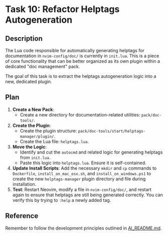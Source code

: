 # Task 10: Refactor Helptags Autogeneration

## Description

The Lua code responsible for automatically generating helptags for documentation in `nvim-config/doc/` is currently in `init.lua`. This is a piece of core functionality that can be better organized as its own plugin within a dedicated "doc management" pack.

The goal of this task is to extract the helptags autogeneration logic into a new, dedicated plugin.

## Plan

1.  **Create a New Pack**:
    -   Create a new directory for documentation-related utilities: `pack/doc-tools/`.
2.  **Create the Plugin**:
    -   Create the plugin structure: `pack/doc-tools/start/helptags-manager/plugin/`.
    -   Create the Lua file: `helptags.lua`.
3.  **Move the Logic**:
    -   Identify and cut the `autocmd` and related logic for generating helptags from `init.lua`.
    -   Paste this logic into `helptags.lua`. Ensure it is self-contained.
4.  **Update Install Scripts**: Add the necessary `mkdir` and `cp` commands to `Dockerfile`, `install_on_mac_osx.sh`, and `install_on_windows.ps1` to create the new `helptags-manager` plugin directory and file during installation.
5.  **Test**: Restart Neovim, modify a file in `nvim-config/doc/`, and restart again to ensure that helptags are still being generated correctly. You can verify this by trying to `:help` a newly added tag.

## Reference

Remember to follow the development principles outlined in [AI_README.md](mdc:AI_README.md). 